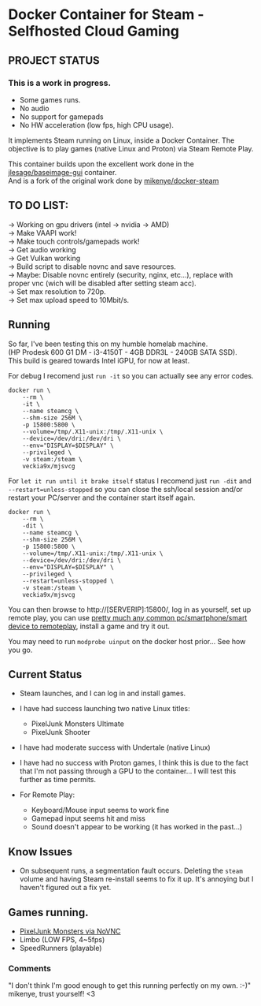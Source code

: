 # Docker Container for Steam - Selfhosted Cloud Gaming
  
## PROJECT STATUS
### This is a work in progress.
* Some games runs.  
* No audio  
* No support for gamepads  
* No HW acceleration (low fps, high CPU usage).  

It implements Steam running on Linux, inside a Docker Container.
The objective is to play games (native Linux and Proton) via Steam Remote Play.

This container builds upon the excellent work done in the [jlesage/baseimage-gui](https://hub.docker.com/r/jlesage/baseimage-gui) container.  
And is a fork of the original work done by [mikenye/docker-steam](https://github.com/mikenye/docker-steam)


## TO DO LIST:  
-> Working on gpu drivers (intel -> nvidia -> AMD)  
-> Make VAAPI work!  
-> Make touch controls/gamepads work!  
-> Get audio working  
-> Get Vulkan working  
-> Build script to disable novnc and save resources.  
-> Maybe: Disable novnc entirely (security, nginx, etc...), replace with proper vnc (wich will be disabled after setting steam acc).  
-> Set max resolution to 720p.  
-> Set max upload speed to 10Mbit/s.  

## Running

So far, I've been testing this on my humble homelab machine.  
(HP Prodesk 600 G1 DM - i3-4150T - 4GB DDR3L - 240GB SATA SSD).  
This build is geared towards Intel iGPU, for now at least.  


For debug I recomend just `run -it` so you can actually see any error codes.
```
docker run \
    --rm \
    -it \
    --name steamcg \
    --shm-size 256M \
    -p 15800:5800 \
    --volume=/tmp/.X11-unix:/tmp/.X11-unix \
    --device=/dev/dri:/dev/dri \
    --env="DISPLAY=$DISPLAY" \
    --privileged \
    -v steam:/steam \
    veckia9x/mjsvcg
```
For `let it run until it brake itself` status I recomend just `run -dit` and `--restart=unless-stopped` so you can close the ssh/local session and/or restart your PC/server and the container start itself again.

```
docker run \
    --rm \
    -dit \
    --name steamcg \
    --shm-size 256M \
    -p 15800:5800 \
    --volume=/tmp/.X11-unix:/tmp/.X11-unix \
    --device=/dev/dri:/dev/dri \
    --env="DISPLAY=$DISPLAY" \
    --privileged \
    --restart=unless-stopped \
    -v steam:/steam \
    veckia9x/mjsvcg
```

You can then browse to http://[SERVERIP]:15800/, log in as yourself, set up remote play, you can use [pretty much any common pc/smartphone/smart device to remoteplay](https://store.steampowered.com/remoteplay), install a game and try it out.  
  
You may need to run `modprobe uinput` on the docker host prior... See how you go.  

## Current Status

* Steam launches, and I can log in and install games.
* I have had success launching two native Linux titles:
  * PixelJunk Monsters Ultimate
  * PixelJunk Shooter
* I have had moderate success with Undertale (native Linux)
* I have had no success with Proton games, I think this is due to the fact that I'm not passing through a GPU to the container... I will test this further as time permits.

* For Remote Play:
  * Keyboard/Mouse input seems to work fine
  * Gamepad input seems hit and miss
  * Sound doesn't appear to be working (it has worked in the past...)

## Know Issues

- On subsequent runs, a segmentation fault occurs. Deleting the `steam` volume and having Steam re-install seems to fix it up. It's annoying but I haven't figured out a fix yet.


## Games running.

* [PixelJunk Monsters via NoVNC](https://i.imgur.com/7FVqXm5.mp4)
* Limbo (LOW FPS, 4~5fps)
* SpeedRunners (playable)

### Comments

"I don't think I'm good enough to get this running perfectly on my own. :-)"
mikenye, trust yourself! <3
